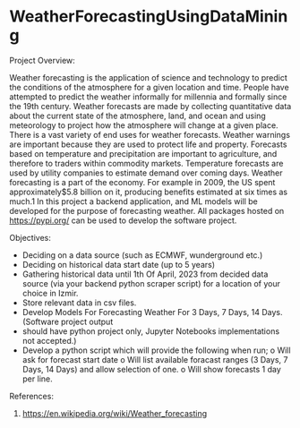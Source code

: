 # WeatherForecastingUsingDataMining

Project Overview:

  Weather forecasting is the application of science and technology to predict the conditions of the atmosphere
for a given location and time. People have attempted to predict the weather informally for millennia and formally
since the 19th century.
  Weather forecasts are made by collecting quantitative data about the current state of the atmosphere, land,
and ocean and using meteorology to project how the atmosphere will change at a given place.
  There is a vast variety of end uses for weather forecasts. Weather warnings are important because they are
used to protect life and property. Forecasts based on temperature and precipitation are important to agriculture, and
therefore to traders within commodity markets. Temperature forecasts are used by utility companies to estimate
demand over coming days.
  Weather forecasting is a part of the economy. For example in 2009, the US spent approximately$5.8 billion
on it, producing benefits estimated at six times as much.1
In this project a backend application, and ML models will be developed for the purpose of forecasting
weather. All packages hosted on https://pypi.org/ can be used to develop the software project.

Objectives:

- Deciding on a data source (such as ECMWF, wunderground etc.)
- Deciding on historical data start date (up to 5 years)
- Gathering historical data until 1th Of April, 2023 from decided data source (via your backend python scraper script) for a location of your choice in Izmir.
- Store relevant data in csv files.
- Develop Models For Forecasting Weather For 3 Days, 7 Days, 14 Days. (Software project output
- should have python project only, Jupyter Notebooks implementations not accepted.)
- Develop a python script which will provide the following when run;
    o Will ask for forecast start date
    o Will list available foracast ranges (3 Days, 7 Days, 14 Days) and allow selection of one.
    o Will show forecasts 1 day per line.

References:
1. https://en.wikipedia.org/wiki/Weather_forecasting
